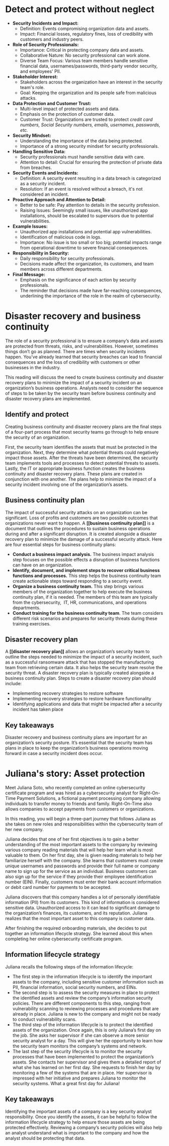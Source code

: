 # Detect and protect without neglect

- **Security Incidents and Impact:**
    - Definition: Events compromising organization data and assets.
    - Impact: Financial losses, regulatory fines, loss of credibility with customers and industry peers.
- **Role of Security Professionals:**
    - Importance: Critical in protecting company data and assets.
    - Collaborative Nature: No security professional can work alone.
    - Diverse Team Focus: Various team members handle sensitive financial data, usernames/passwords, third-party vendor security, and employees' PII.
- **Stakeholder Interest:**
    - Stakeholders across the organization have an interest in the security team's role.
    - Goal: Keeping the organization and its people safe from malicious attacks.
- **Data Protection and Customer Trust:**
    - Multi-level impact of protected assets and data.
    - Emphasis on the protection of customer data.
    - Customer Trust: Organizations are trusted to protect *credit card numbers, Social Security numbers, emails, usernames, passwords, etc.*
- **Security Mindset:**
    - Understanding the importance of the data being protected.
    - Importance of a strong security mindset for security professionals.
- **Handling Sensitive Data:**
    - Security professionals must handle sensitive data with care.
    - Attention to detail: Crucial for ensuring the protection of private data from breaches.
- **Security Events and Incidents:**
    - Definition: A security event resulting in a data breach is categorized as a security incident.
    - Resolution: If an event is resolved without a breach, it's not considered an incident.
- **Proactive Approach and Attention to Detail:**
    - Better to be safe: Pay attention to details in the security profession.
    - Raising Issues: Seemingly small issues, like unauthorized app installations, should be escalated to supervisors due to potential vulnerabilities.
- **Example Issues:**
    - Unauthorized app installations and potential app vulnerabilities.
    - Identification of malicious code in logs.
    - Importance: No issue is too small or too big; potential impacts range from operational downtime to severe financial consequences.
- **Responsibility in Security:**
    - Daily responsibility for security professionals.
    - Decisions made affect the organization, its customers, and team members across different departments.
- **Final Message:**
    - Emphasis on the significance of each action by security professionals.
    - The reminder that decisions made have far-reaching consequences, underlining the importance of the role in the realm of cybersecurity.

# Disaster recovery and business continuity

The role of a security professional is to ensure a company’s data and assets are protected from threats, risks, and vulnerabilities. However, sometimes things don’t go as planned. There are times when security incidents happen. You’ve already learned that security breaches can lead to financial consequences and the loss of credibility with customers or other businesses in the industry. 

This reading will discuss the need to create business continuity and disaster recovery plans to minimize the impact of a security incident on an organization’s business operations. Analysts need to consider the sequence of steps to be taken by the security team before business continuity and disaster recovery plans are implemented. 

## Identify and protect 

Creating business continuity and disaster recovery plans are the final steps of a four-part process that most security teams go through to help ensure the security of an organization. 

First, the security team identifies the assets that must be protected in the organization. Next, they determine what potential threats could negatively impact those assets. After the threats have been determined, the security team implements tools and processes to detect potential threats to assets. Lastly, the IT or appropriate business function creates the business continuity and disaster recovery plans. These plans are created in conjunction with one another. The plans help to minimize the impact of a security incident involving one of the organization’s assets.

## Business continuity plan

The impact of successful security attacks on an organization can be significant. Loss of profits and customers are two possible outcomes that organizations never want to happen. A **[[business continuity plan]]** is a document that outlines the procedures to sustain business operations during and after a significant disruption. It is created alongside a disaster recovery plan to minimize the damage of a successful security attack. Here are four essential steps for business continuity plans:

- **Conduct a business impact analysis.** The business impact analysis step focuses on the possible effects a disruption of business functions can have on an organization. 
- **Identify, document, and implement steps to recover critical business functions and processes.** This step helps the business continuity team create actionable steps toward responding to a security event.
- **Organize a business continuity team.** This step brings various members of the organization together to help execute the business continuity plan, if it is needed. The members of this team are typically from the cybersecurity,  IT, HR, communications, and operations departments. 
- **Conduct training for the business continuity team**. The team considers different risk scenarios and prepares for security threats during these training exercises. 

## Disaster recovery plan

A **[[disaster recovery plan]]** allows an organization’s security team to outline the steps needed to minimize the impact of a security incident, such as a successful ransomware attack that has stopped the manufacturing team from retrieving certain data. It also helps the security team resolve the security threat. A disaster recovery plan is typically created alongside a business continuity plan. Steps to create a disaster recovery plan should include:

- Implementing recovery strategies to restore software  
- Implementing recovery strategies to restore hardware functionality
- Identifying applications and data that might be impacted after a security incident has taken place  

## Key takeaways

Disaster recovery and business continuity plans are important for an organization’s security posture. It’s essential that the security team has plans in place to keep the organization’s business operations moving forward in case a security incident does occur.

# Juliana's story: Asset protection

Meet Juliana Soto, who recently completed an online cybersecurity certificate program and was hired as a cybersecurity analyst for Right-On-Time Payment Solutions, a fictional payment processing company allowing individuals to transfer money to friends and family. Right-On-Time also allows companies to accept payments from customers or organizations. 

In this reading, you will begin a three-part journey that follows Juliana as she takes on new roles and responsibilities within the cybersecurity team of her new company. 

Juliana decides that one of her first objectives is to gain a better understanding of the most important assets to the company by reviewing various company reading materials that will help her learn what is most valuable to them. On her first day, she is given reading materials to help her familiarize herself with the company. She learns that customers must create unique usernames and passwords and provide their full name or company name to sign up for the service as an individual. Business customers can also sign up for the service if they provide their employee identification number (EIN). Finally, customers must enter their bank account information or debit card number for payments to be accepted. 

Juliana discovers that this company handles a lot of personally identifiable information (PII) from its customers. This kind of information is considered sensitive data. Unauthorized access to it can lead to significant damage to the organization’s finances, its customers, and its reputation. Juliana realizes that the most important asset to this company is customer data. 

After finishing the required onboarding materials, she decides to put together an information lifecycle strategy. She learned about this when completing her online cybersecurity certificate program. 

## Information lifecycle strategy

Juliana recalls the following steps of the information lifecycle:

- The first step in the information lifecycle is to identify the important assets to the company, including sensitive customer information such as PII, financial information, social security numbers, and EINs. 
- The second step is to assess the security measures in place to protect the identified assets and review the company’s information security policies. There are different components to this step, ranging from vulnerability scanning to reviewing processes and procedures that are already in place. Juliana is new to the company and might not be ready to conduct vulnerability scans. 
- The third step of the information lifecycle is to protect the identified assets of the organization. Once again, this is only Juliana’s first day on the job. She asks her supervisor if she can observe a more senior security analyst for a day. This will give her the opportunity to learn how the security team monitors the company’s systems and network.
- The last step of the security lifecycle is to monitor the security processes that have been implemented to protect the organization’s assets. She contacts her supervisor and gives them a detailed report of what she has learned on her first day. She requests to finish her day by monitoring a few of the systems that are in place. Her supervisor is impressed with her initiative and prepares Juliana to monitor the security systems. What a great first day for Juliana! 

## Key takeaways

Identifying the important assets of a company is a key security analyst responsibility. Once you identify the assets, it can be helpful to follow the information lifecycle strategy to help ensure those assets are being protected effectively. Reviewing a company’s security policies will also help an analyst understand what is important to the company and how the analyst should be protecting that data.